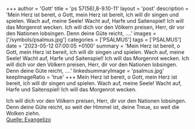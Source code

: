 +++
author = 'Gott'
title = 'ps 57(56),8-9.10-11'
layout = 'post'
description = 'Mein Herz ist bereit, o Gott, mein Herz ist bereit, ich will dir singen und spielen. Wach auf, meine Seele! Wacht auf, Harfe und Saitenspiel! Ich will das Morgenrot wecken.  Ich will dich vor den Völkern preisen, Herr, dir vor den Nationen lobsingen. Denn deine Güte reicht, ....'
images = ['/symbols/psalmus.jpg']
categories = ['PSALMUS']
tags = ['PSALMUS']
date = '2023-05-12 07:00:05 +0100'
summary = 'Mein Herz ist bereit, o Gott, mein Herz ist bereit, ich will dir singen und spielen. Wach auf, meine Seele! Wacht auf, Harfe und Saitenspiel! Ich will das Morgenrot wecken.  Ich will dich vor den Völkern preisen, Herr, dir vor den Nationen lobsingen. Denn deine Güte reicht, ....'
linkedsummaryImage = 'psalmus.jpg'
keepImageRatio = 'true'
+++
Mein Herz ist bereit, o Gott,
mein Herz ist bereit,
ich will dir singen und spielen.
Wach auf, meine Seele!
Wacht auf, Harfe und Saitenspiel!
Ich will das Morgenrot wecken.

Ich will dich vor den Völkern preisen, Herr,
dir vor den Nationen lobsingen.
Denn deine Güte reicht, so weit der Himmel ist,
deine Treue, so weit die Wolken ziehn.<!--more--><br> [Quelle: Evangelizo](https://evangeliumtagfuertag.org/DE/gospel)